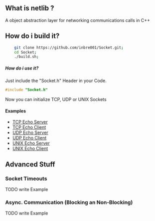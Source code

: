 ## What is netlib ?
A object abstraction layer for networking communications calls in C++

## How do i build it?
```Bash
    git clone https://github.com/inbre001/Socket.git;
    cd Socket;
    ./build.sh;
```
##### How do i use it? 
Just include the "Socket.h" Header in your Code.
```C++   
#include "Socket.h"
```
Now you can initialize TCP, UDP or UNIX Sockets

#### Examples

* [TCP Echo Server](examples/TCPEchoServer.cpp)
* [TCP Echo Client](examples/TCPEchoClient.cpp)
* [UDP Echo Server](examples/UDPEchoServer.cpp)
* [UDP Echo Client](examples/UDPEchoClient.cpp)
* [UNIX Echo Server](examples/UNIXEchoServer.cpp)
* [UNIX Echo Client](examples/UNIXEchoClient.cpp)


## Advanced Stuff

### Socket Timeouts
   TODO  write Example
### Async. Communication (Blocking an Non-Blocking)
   TODO  write Example

